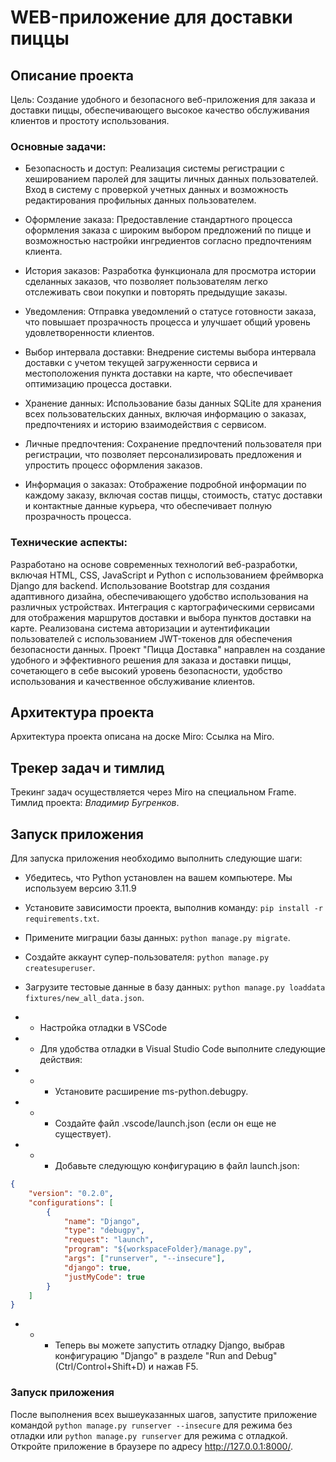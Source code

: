 # WEB-приложение для доставки пиццы

## Описание проекта
Цель: Создание удобного и безопасного веб-приложения для заказа и доставки пиццы, обеспечивающего высокое качество обслуживания клиентов и простоту использования.

### Основные задачи:

- Безопасность и доступ: Реализация системы регистрации с хешированием паролей для защиты личных данных пользователей. Вход в систему с проверкой учетных данных и возможность редактирования профильных данных пользователем.

- Оформление заказа: Предоставление стандартного процесса оформления заказа с широким выбором предложений по пицце и возможностью настройки ингредиентов согласно предпочтениям клиента.

- История заказов: Разработка функционала для просмотра истории сделанных заказов, что позволяет пользователям легко отслеживать свои покупки и повторять предыдущие заказы.

- Уведомления: Отправка уведомлений о статусе готовности заказа, что повышает прозрачность процесса и улучшает общий уровень удовлетворенности клиентов.

- Выбор интервала доставки: Внедрение системы выбора интервала доставки с учетом текущей загруженности сервиса и местоположения пункта доставки на карте, что обеспечивает оптимизацию процесса доставки.

- Хранение данных: Использование базы данных SQLite для хранения всех пользовательских данных, включая информацию о заказах, предпочтениях и историю взаимодействия с сервисом.

- Личные предпочтения: Сохранение предпочтений пользователя при регистрации, что позволяет персонализировать предложения и упростить процесс оформления заказов.

- Информация о заказах: Отображение подробной информации по каждому заказу, включая состав пиццы, стоимость, статус доставки и контактные данные курьера, что обеспечивает полную прозрачность процесса.

### Технические аспекты:

Разработано на основе современных технологий веб-разработки, включая HTML, CSS, JavaScript и Python с использованием фреймворка Django для backend.
Использование Bootstrap для создания адаптивного дизайна, обеспечивающего удобство использования на различных устройствах.
Интеграция с картографическими сервисами для отображения маршрутов доставки и выбора пунктов доставки на карте.
Реализована система авторизации и аутентификации пользователей с использованием JWT-токенов для обеспечения безопасности данных.
Проект "Пицца Доставка" направлен на создание удобного и эффективного решения для заказа и доставки пиццы, сочетающего в себе высокий уровень безопасности, удобство использования и качественное обслуживание клиентов.

## Архитектура проекта
Архитектура проекта описана на доске Miro: Ссылка на Miro.

## Трекер задач и тимлид
Трекинг задач осуществляется через Miro на специальном Frame. Тимлид проекта: _Владимир Бугренков_.

## Запуск приложения
Для запуска приложения необходимо выполнить следующие шаги:

- Убедитесь, что Python установлен на вашем компьютере. Мы используем версию 3.11.9
- Установите зависимости проекта, выполнив команду: ```pip install -r requirements.txt```.
- Примените миграции базы данных: ```python manage.py migrate```.
- Создайте аккаунт супер-пользователя: ```python manage.py createsuperuser```.
- Загрузите тестовые данные в базу данных: ```python manage.py loaddata fixtures/new_all_data.json```.
- - Настройка отладки в VSCode
- - Для удобства отладки в Visual Studio Code выполните следующие действия:

- - - Установите расширение ms-python.debugpy.
- -  - Создайте файл .vscode/launch.json (если он еще не существует).
- - - Добавьте следующую конфигурацию в файл launch.json:
```json
{
    "version": "0.2.0",
    "configurations": [
        {
            "name": "Django",
            "type": "debugpy",
            "request": "launch",
            "program": "${workspaceFolder}/manage.py",
            "args": ["runserver", "--insecure"],
            "django": true,
            "justMyCode": true
        }
    ]
}
```
- - - Теперь вы можете запустить отладку Django, выбрав конфигурацию "Django" в разделе "Run and Debug" (Ctrl/Control+Shift+D) и нажав F5.

### Запуск приложения
После выполнения всех вышеуказанных шагов, запустите приложение командой ```python manage.py runserver --insecure``` для режима без отладки или ```python manage.py runserver``` для режима с отладкой. Откройте приложение в браузере по адресу http://127.0.0.1:8000/.

